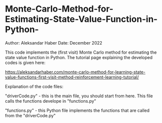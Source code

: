 # Monte-Carlo-Method-for-Estimating-State-Value-Function-in-Python-

Author: Aleksandar Haber
Date: December 2022

This code implements the (first visit) Monte Carlo method for estimating the state value function in Python.
The tutorial page explaining the developed codes is given here:

https://aleksandarhaber.com/monte-carlo-method-for-learning-state-value-functions-first-visit-method-reinforcement-learning-tutorial/

Explanation of the code files:

"driverCode.py"  - this is the main file, you should start from here. This file calls the functions develope in "functions.py"

"functions.py"  - this Python file implements the functions that are called from the "driverCode.py"



